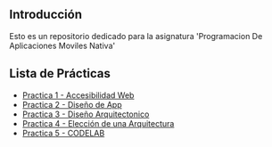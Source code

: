 ## Introducción

Esto es un repositorio dedicado para la asignatura 'Programacion De Aplicaciones Moviles Nativa'

## Lista de Prácticas

<ul>
  <li><a href='./Práctica%201%20-%20Accesibilidad'>Practica 1 - Accesibilidad Web</a></li>
  <li><a href='./Práctica%202%20-%20Diseño%20de%20App'>Practica 2 - Diseño de App</a></li>
  <li><a href='./Práctica%203%20-%20Diseño%20Arquitectónico'>Practica 3 - Diseño Arquitectonico</a></li>
  <li><a href='./Práctica%204%20-%20Elección%20de%20una%20Arquitectura'>Practica 4 - Elección de una Arquitectura</a></li>
  <li><a href='./Práctica%205%20-%20CodeLab'>Practica 5 - CODELAB</a></li>
</ul>
